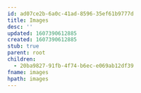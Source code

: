 ```yaml
---
id: ad07ce2b-6a0c-41ad-8596-35ef61b9777d
title: Images
desc: ''
updated: 1607390612885
created: 1607390612885
stub: true
parent: root
children:
  - 20ba9827-91fb-4f74-b6ec-e069ab12df39
fname: images
hpath: images
---
```



